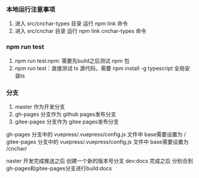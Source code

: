 ### 本地运行注意事项

1. 进入 src/cnchar-types 目录 运行 npm link 命令
2. 进入 src/cnchar 目录 运行 npm link cnchar-types 命令

### npm run test
1. npm run test:npm: 需要先build之后测试 npm 包
2. npm run test：直接测试 ts 源代码，需要 npm install -g typescript 全局安装ts

### 分支
1. master 作为开发分支
2. gh-pages 分支作为 github pages发布分支
3. gitee-pages 分支作为 gitee pages发布分支
   
gh-pages 分支中的 vuepress/.vuepress/config.js 文件中 base需要设置为 /
gitee-pages 分支中的 vuepress/.vuepress/config.js 文件中 base需要设置为 /cnchar/

naster 开发完成推送之后 创建一个新的版本号分支
dev:docs 完成之后 分别合到gh-pages和gitee-pages分支进行build:docs